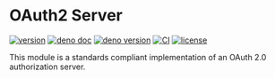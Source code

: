 # OAuth2 Server

[![version](https://img.shields.io/badge/release-v0.0.1-success)](https://github.com/udibo/oauth2_server/tree/v0.0.1)
[![deno doc](https://img.shields.io/badge/deno-doc-success?logo=deno)](https://doc.deno.land/https/deno.land/x/oauth2_server@v0.0.1/mod.ts)
[![deno version](https://img.shields.io/badge/deno-v1.8.0-success?logo=deno)](https://github.com/denoland/deno/tree/v1.9.0)
[![CI](https://github.com/udibo/oauth2_server/workflows/CI/badge.svg)](https://github.com/udibo/oauth2_server/actions?query=workflow%3ACI)
[![license](https://img.shields.io/github/license/udibo/oauth2_server)](https://github.com/udibo/oauth2_server/blob/master/LICENSE)

This module is a standards compliant implementation of an OAuth 2.0
authorization server.
